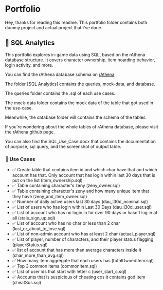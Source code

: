 # Portfolio
Hey, thanks for reading this readme. This portfolio folder contains both dummy project and actual project that i've done.


## 🧙 SQL Analytics

This portfolio explores in-game data using SQL, based on the rAthena database structure. It covers character ownership, item hoarding behavior, login activity, and more.

You can find the rAthena database schema on [rAthena](https://github.com/rathena/rathena).

The folder [SQL Analytics] contains the queries, mock-data, and database.

The queries folder contains the .sql of each use cases.

The mock-data folder contains the mock data of the table that got used in the use-case.

Meanwhile, the database folder will contains the schema of the tables.

If you're wondering about the whole tables of rAthena database, please visit the rAthena github page.

You can also find the SQL_Use_Case.docx that contains the documentation of purpose, sql query, and the screenshot of output table.


### 📁 Use Cases

- ✅ Create table that contains item id and which char have that and which account has that. Only account that has login within last 30 days that is put on the list (item_ownership.sql)
- ✅ Table containing character's zeny (zeny_owner.sql)
- ✅ Table containing character's zeny and how many unique item that they have (zeny_and_item_owner.sql)
- ✅ Number of daily active users last 30 days (dau_l30d_nominal.sql)
- ✅ List of users who has login within Last 30 Days (dau_l30d_user.sql)
- ✅ List of account who has no login in for over 90 days or hasn't log in at all (stale_sign_up.sql)
- ✅ List of account who has no char or less than 2 char (lost_or_about_to_lose.sql)
- ✅ List of non-admin account who has at least 2 char (actual_player.sql)
- ✅ List of player, number of characters, and their player status flagging (playerStatus.sql)
- ✅ list of account that has more than average characters inside it (char_more_than_avg.sql)
- ✅ How many item aggregate that each users has (totalOwnedItem.sql)
- ✅ Top 3 common items (commonItem.sql)
- ✅ List of user ids that start with letter c (user_start_c.sql)
- ✅ Accounts that is suspicious of cheating cos it contains god item (cheatSus.sql)
